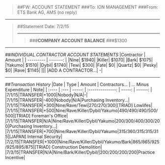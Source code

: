 > ##FW: ACCOUNT STATEMENT
> ###To: ION MANAGEMENT
> ###From: ETS Bank AG, AMS (no reply)

----------
>##Statement Date: 7/2/15
>***
>>###**COMPANY ACCOUNT BALANCE**
>>###$1300


***

##*INDIVIDUAL CONTRACTOR ACCOUNT STATEMENTS*
|Contractor | Amount |
| --------- | -------: | 
|Nine|    $1940|
|Killer|    $1070|
|Bark|    $1075|
|Yakumo|    $1510|
|Dybil|    $1740|
|Tewi|    $300|
|Fate|    $0|
|Quartz|    $0|
|Pesky|    $0|
|Rave|    $1145|
|||
|ADD A CONTRACTOR...|    -|

***
##*Transaction History*
|Date 	| Type | Amount | Contractors... | ... Minus Expenditure | Note|
| :---- | :--- | -----: | :--------------: | -----: | ------: |
|7/1/15|TRANSFER|+1000|Nobody|N/A|-|
|7/1/15|TRANSFER|-400|Nobody|N/A|Purchasing Inventory...|
|7/1/15|TRANSFER|+300|Nine/Rave/Tewi|270/270/300|[TRIAD] Lowlifes|
|7/1/15|TRANSFER|+500|Nine/Rave/Killer/Dybil/Yakumo|490/490/490/500/500|[TRIAD] Foreman's Office|
|7/1/15|TRANSFER|N/A|Nine/Rave/Killer/Dybil/Yakumo|200/300/400/300/200|Purchasing Inventory...|
|7/1/15|TRANSFER|+700|Nine/Rave/Killer/Dybil/Yakumo|315/360/315/315/315|[JAPAN] Internal Security|
|7/2/15|TRANSFER|+1000|Nine/Rave/Killer/Dybil/Yakumo/Bark|865/865/925/925/895/875|[TRIAD] Construction Demolition|
|7/3/15|TRANSFER|N/A|Nine/Bark/Killer/Dybil/|200/200/200/200|Practice Incentive|
